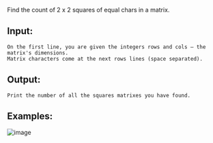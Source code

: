 Find the count of 2 x 2 squares of equal chars in a matrix.

## Input:

	On the first line, you are given the integers rows and cols – the matrix's dimensions.
	Matrix characters come at the next rows lines (space separated).
  
## Output:

	Print the number of all the squares matrixes you have found.

## Examples:

![image](https://user-images.githubusercontent.com/45227327/213867529-459a3622-41c4-45f8-b41a-c0fb81c4c986.png)
